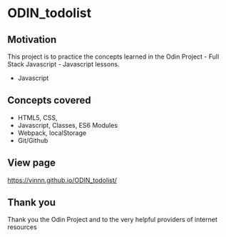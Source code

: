 # ODIN_todolist

## Motivation
This project is to practice the concepts learned in the Odin Project - Full Stack Javascript - Javascript lessons.
- Javascript

## Concepts covered
- HTML5, CSS, 
- Javascript, Classes, ES6 Modules
- Webpack, localStorage
- Git/Github

## View page
https://vinnn.github.io/ODIN_todolist/

## Thank you
Thank you the Odin Project
and to the very helpful providers of internet resources 



